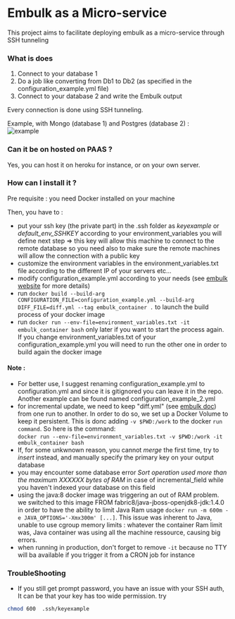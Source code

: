 # Embulk as a Micro-service

This project aims to facilitate deploying embulk as a micro-service through SSH tunneling

### What is does

1. Connect to your database 1
2. Do a job like converting from Db1 to Db2 (as specified in the configuration_example.yml file)  
3. Connect to your database 2 and write the Embulk output

Every connection is done using SSH tunneling.


Example, with Mongo (database 1) and Postgres (database 2) :  
![example](https://ibin.co/5FnkVGGw3Jej.png)

### Can it be on hosted on PAAS ?

Yes, you can host it on heroku for instance, or on your own server.

### How can I install it ?

Pre requisite : you need Docker installed on your machine

Then, you have to :
- put your ssh key (the private part) in the .ssh folder as _keyexample_ or _default_env_SSHKEY_ according to your environment_variables you will define next step => this key will allow this machine to connect to the remote database so you need also to make sure the remote machines will allow the connection with a public key
- customize the environment variables in the environment_variables.txt file according to the different IP of your servers etc...
- modify configuration_example.yml according to your needs (see [embulk website](https://www.embulk.org/docs/) for more details)
- run `docker build --build-arg CONFIGURATION_FILE=configuration_example.yml --build-arg DIFF_FILE=diff.yml --tag embulk_container .` to launch the build process of your docker image
- run `docker run --env-file=environment_variables.txt -it embulk_container bash` only later if you want to start the process again. If you change environment_variables.txt of your configuration_example.yml you will need to run the other one in order to build again the docker image


#### Note :

- For better use, I suggest renaming configuration_example.yml to configuration.yml and since it is gitignored you can leave it in the repo. Another example can be found named configuration_example_2.yml
- for incremental update, we need to keep "diff.yml" (see [embulk doc](https://www.embulk.org/docs/recipe/scheduled-csv-load-to-elasticsearch-kibana5.html#scheduling-loading-by-cron)) from one run to another. In order to do so, we set up a Docker Volume to keep it persistent. This is donc adding `-v $PWD:/work` to the docker `run command`. So here is the command:  
`docker run --env-file=environment_variables.txt -v $PWD:/work -it embulk_container bash`
- If, for some unkwnown reason, you cannot _merge_ the first time, try to _insert_ instead, and manually specify the primary key on your output database
- you may encounter some database error _Sort operation used more than the maximum XXXXXX bytes of RAM_ in case of incremental_field while you haven't indexed your database on this field
- using the java:8 docker image was triggering an out of RAM problem. we switched to this image FROM fabric8/java-jboss-openjdk8-jdk:1.4.0 in order to have the ability to limit Java Ram usage `docker run -m 600m -e JAVA_OPTIONS='-Xmx300m' [...]`. This issue was inherent to Java, unable to use cgroup memory limits : whatever the container Ram limit was, Java container was using all the machine ressource, causing big errors.
- when running in production, don't forget to remove `-it` because no TTY will ba available if you trigger it from a CRON job for instance

### TroubleShooting
- If you still get prompt password, you have an issue with your SSH auth, It can be that your key has too wide permission. try 
```bash
chmod 600  .ssh/keyexample
```
